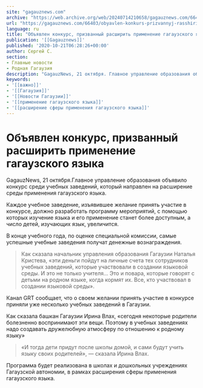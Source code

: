 ```yaml
---
site: "gagauznews.com"
archive: "https://web.archive.org/web/20240714210658/gagauznews.com/66403/obyavlen-konkurs-prizvannyj-rasshirit-primenenie-gagauzskogo-yazyka.html"
url: "https://gagauznews.com/66403/obyavlen-konkurs-prizvannyj-rasshirit-primenenie-gagauzskogo-yazyka.html"
language: ru
title: "Объявлен конкурс, призванный расширить применение гагаузского языка"
publication: '[[Gagauznews]]'
published: '2020-10-21T06:28:26+00:00'
author: Сергей С.
section:
- Главные новости
- Родная Гагаузия
description: "GagauzNews, 21 октября. Главное управление образования объявило конкурс среди учебных заведений, который направлен на расширение среды применения гагаузского языка. Каждое учебное заведение, изъявившее желание принять участие в конкурсе, должно разработать программу мероприятий, с помощью которых изучение языка и его применение станет более доступным, а число детей, изучающих язык, увеличится. В конце учебного года, по оценке специальной комиссии, самые успешные учебные заведения получат денежные вознаграждения. Как сказала начальник управления образования Гагаузии Наталья Кристева, «эти деньги пойдут на личные счета тех сотрудников учебных заведений, которые участвовали в создании языковой среды. И это не только учителя… Это и повара, которые говорят с детьми […]"
keywords:
- '[[важно]]'
- '[[Гагаузия]]'
- '[[Новости Гагаузии]]'
- '[[применение гагаузского языка]]'
- '[[расширение сферы применения гагаузского языка]]'
---
```


# Объявлен конкурс, призванный расширить применение гагаузского языка

GagauzNews, 21 октября.Главное управление образования объявило конкурс среди учебных заведений, который направлен на расширение среды применения гагаузского языка.

Каждое учебное заведение, изъявившее желание принять участие в конкурсе, должно разработать программу мероприятий, с помощью которых изучение языка и его применение станет более доступным, а число детей, изучающих язык, увеличится.

В конце учебного года, по оценке специальной комиссии, самые успешные учебные заведения получат денежные вознаграждения.

> Как сказала начальник управления образования Гагаузии Наталья Кристева, «эти деньги пойдут на личные счета тех сотрудников учебных заведений, которые участвовали в создании языковой среды. И это не только учителя… Это и повара, которые говорят с детьми на родном языке, когда кормят их. Все, кто участвовал в создании языковой среды».

Канал GRT сообщает, что о своем желании принять участие в конкурсе приняли уже несколько учебных заведений в Гагаузии.

Как сказала башкан Гагаузии Ирина Влах, «сегодня некоторые родители болезненно воспринимают эти вещи. Поэтому в учебных заведениях надо создавать дружелюбную атмосферу по отношению к родному языку»

> «И тогда дети придут после школы домой, и сами будут учить языку своих родителей», — сказала Ирина Влах.

Программа будет реализована в школах и дошкольных учреждениях Гагаузской автономии, в рамках расширения сферы применения гагаузского языка.